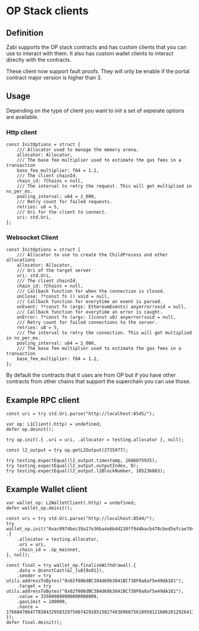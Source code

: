 # OP Stack clients

## Definition

Zabi supports the OP stack contracts and has custom clients that you can use to interact with them.
It also has custom wallet clients to interact directly with the contracts.

These client now support fault proofs. They will only be enable if the portal contract major version is higher than 3.

## Usage

Depending on the type of client you want to init a set of seperate options are available.

### Http client

```zig
const InitOptions = struct {
    /// Allocator used to manage the memory arena.
    allocator: Allocator,
    /// The base fee multiplier used to estimate the gas fees in a transaction
    base_fee_multiplier: f64 = 1.2,
    /// The client chainId.
    chain_id: ?Chains = null,
    /// The interval to retry the request. This will get multiplied in ns_per_ms.
    pooling_interval: u64 = 2_000,
    /// Retry count for failed requests.
    retries: u8 = 5,
    /// Uri for the client to connect.
    uri: std.Uri,
};
```

### Websocket Client

```zig
const InitOptions = struct {
    /// Allocator to use to create the ChildProcess and other allocations
    allocator: Allocator,
    /// Uri of the target server
    uri: std.Uri,
    /// The client chainId.
    chain_id: ?Chains = null,
    /// Callback function for when the connection is closed.
    onClose: ?*const fn () void = null,
    /// Callback function for everytime an event is parsed.
    onEvent: ?*const fn (args: EthereumEvents) anyerror!void = null,
    /// Callback function for everytime an error is caught.
    onError: ?*const fn (args: []const u8) anyerror!void = null,
    /// Retry count for failed connections to the server.
    retries: u8 = 5,
    /// The interval to retry the connection. This will get multiplied in ns_per_ms.
    pooling_interval: u64 = 2_000,
    /// The base fee multiplier used to estimate the gas fees in a transaction
    base_fee_multiplier: f64 = 1.2,
};
```

By default the contracts that it uses are from OP but if you have other contracts from other chains that support the superchain you can use those.

## Example RPC client

```zig 
const uri = try std.Uri.parse("http://localhost:8545/");

var op: L1Client(.http) = undefined;
defer op.deinit();

try op.init(.{ .uri = uri, .allocator = testing.allocator }, null);

const l2_output = try op.getL2Output(2725977);

try testing.expectEqual(l2_output.timestamp, 1686075935);
try testing.expectEqual(l2_output.outputIndex, 0);
try testing.expectEqual(l2_output.l2BlockNumber, 105236863);
```

## Example Wallet client

```zig 
var wallet_op: L2WalletClient(.http) = undefined;
defer wallet_op.deinit();

const uri = try std.Uri.parse("http://localhost:8544/");
try wallet_op.init("0xac0974bec39a17e36ba4a6b4d238ff944bacb478cbed5efcae784d7bf4f2ff80", .{
    .allocator = testing.allocator,
    .uri = uri,
    .chain_id = .op_mainnet,
}, null);

const final = try wallet_op.finalizeWithdrawal(.{
    .data = @constCast(&[_]u8{0x01}),
    .sender = try utils.addressToBytes("0x02f086dBC384d69b3041BC738F0a8af5e49dA181"),
    .target = try utils.addressToBytes("0x02f086dBC384d69b3041BC738F0a8af5e49dA181"),
    .value = 335000000000000000000,
    .gasLimit = 100000,
    .nonce = 1766847064778384329583297500742918515827483896875618958121606201292641795,
});
defer final.deinit();
```
